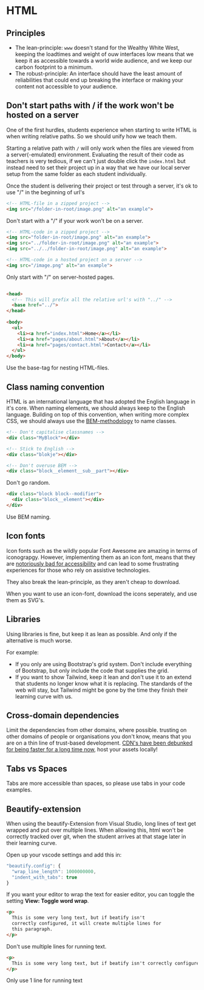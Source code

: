 # HTML
## Principles
 - The lean-principle: `www` doesn't stand for the Wealthy White West, keeping the loadtimes and weight of ouw interfaces low means that we keep it as accessible towards a world wide audience, and we keep our carbon footprint to a minimum.
 - The robust-principle: An interface should have the least amount of reliabilities that could end up breaking the interface or making your content not accessible to your audience.

## Don't start paths with / if the work won't be hosted on a server
One of the first hurdles, students experience when starting to write HTML is when writing relative paths. So we should unify how we teach them. 

Starting a relative path with `/` will only work when the files are viewed from a server(-emulated) environment. Evaluating the result of their code as teachers is very tedious, if we can't just double click the `index.html` but instead need to set their project up in a way that we have our local server setup from the same folder as each student individually.

Once the student is delivering their project or test through a server, it's ok to use "/" in the beginning of url's

<!-- panels:start -->
<!-- div:panel--left panel--dont -->
```html
<!-- HTML-file in a zipped project -->
<img src="/folder-in-root/image.png" alt="an example">
```
Don't start with a "/" if your work won't be on a server.

<!-- div:panel--left panel--do -->
```html
<!-- HTML-code in a zipped project -->
<img src="folder-in-root/image.png" alt="an example">
<img src="../folder-in-root/image.png" alt="an example">
<img src="../../folder-in-root/image.png" alt="an example">

<!-- HTML-code in a hosted project on a server -->
<img src="/image.png" alt="an example">
```
Only start with "/" on server-hosted pages.

<!-- div:panel--left panel--do -->
```html
	
<head>
  <!-- This will prefix all the relative url's with "../" -->
  <base href="../">
</head>
 
<body>
  <ul>
    <li><a href="index.html">Home</a></li>
    <li><a href="pages/about.html">About</a></li>
    <li><a href="pages/contact.html">Contact</a></li>
  </ul>  
</body>
```
Use the base-tag for nesting HTML-files.
<!-- panels:end -->

## Class naming convention
HTML is an international language that has adopted the English language in it's core. When naming elements, we should always keep to the English language. Building on top of this convention, when writing more complex CSS, we should always use the [BEM-methodology](https://csswizardry.com/2013/01/mindbemding-getting-your-head-round-bem-syntax/) to name classes.
<!-- panels:start -->
<!-- div:panel--left panel--dont -->
```html
<!-- Don't capitalise classnames -->
<div class="MyBlock"></div>

<!-- Stick to English -->
<div class="blokje"></div>

<!-- Don't overuse BEM -->
<div class="block__element__sub__part"></div>

```
Don't go random.

<!-- div:panel--left panel--do -->
```html
<div class="block block--modifier">
  <div class="block__element"></div>
</div>
```
Use BEM naming.
<!-- panels:end -->

## Icon fonts
Icon fonts such as the wildly popular Font Awesome are amazing in terms of iconograpgy. However, implementing them as an icon font, means that they are [notoriously bad for accessibility](https://www.irigoyen.dev/blog/2021/02/17/stop-using-icon-fonts/) and can lead to some frustrating experiences for those who rely on assistive technologies.

They also break the lean-principle, as they aren't cheap to download.

When you want to use an icon-font, download the icons seperately, and use them as SVG's.


## Libraries
Using libraries is fine, but keep it as lean as possible. And only if the alternative is much worse. 

For example: 
 - If you only are using Bootstrap's grid system. Don't include everything of Bootstrap, but only include the code that supplies the grid. 
 - If you want to show Tailwind, keep it lean and don't use it to an extend that students no longer know what it is replacing. The standards of the web will stay, but Tailwind might be gone by the time they finish their learning curve with us.

## Cross-domain dependencies
Limit the dependencies from other domains, where possible. trusting on other domains of people or organisations you don't know, means that you are on a thin line of trust-based development. [CDN's have been debunked for being faster for a long time now](https://csswizardry.com/2019/05/self-host-your-static-assets/), host your assets locally!


## Tabs vs Spaces
Tabs are more accessible than spaces, so please use tabs in your code examples.

## Beautify-extension
When using the beautify-Extension from Visual Studio, long lines of text get wrapped and put over multiple lines. When allowing this, html won't be correctly tracked over git, when the student arrives at that stage later in their learning curve.

Open up your vscode settings and add this in:
```javascript
"beautify.config": {
  "wrap_line_length": 1000000000,
  "indent_with_tabs": true
}
```

If you want your editor to wrap the text for easier editor, you can toggle the setting **View: Toggle word wrap**.

<!-- panels:start -->
<!-- div:panel--left panel--dont -->
```html
<p>
  This is some very long text, but if beatify isn't 
  correctly configured, it will create multiple lines for 
  this paragraph.
</p>
```
Don't use multiple lines for running text.

<!-- div:panel--left panel--do -->
```html
<p>
  This is some very long text, but if beatify isn't correctly configured, it will create multiple lines for this paragraph.
</p>
```
Only use 1 line for running text
<!-- panels:end -->

